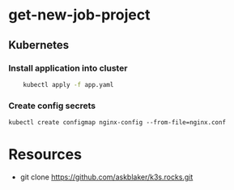 # get-new-job-project


## Kubernetes

### Install application into cluster
```bash
    kubectl apply -f app.yaml
```

### Create config secrets
```
kubectl create configmap nginx-config --from-file=nginx.conf
```



# Resources
- git clone https://github.com/askblaker/k3s.rocks.git